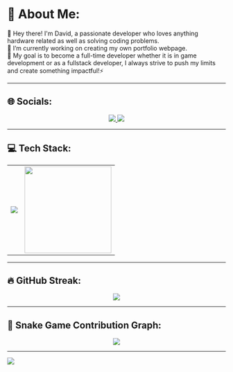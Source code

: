 # 💫 About Me:
🔭 Hey there! I'm David, a passionate developer who loves anything hardware related as well as solving coding problems.<br>👯  I’m currently working on creating my own portfolio webpage. <br>💬 My goal is to become a full-time developer whether it is in game development or as a fullstack developer, I always strive to push my limits and create something impactful!⚡

---

## 🌐 Socials:
<p align="center">
  <a href="https://linkedin.com/in/david-gevorgyan-7738a0334/">
    <img src="https://img.shields.io/badge/LinkedIn-%230077B5.svg?logo=linkedin&logoColor=white" />
  </a>
  <a href="mailto:dv.gv00@gmail.com">
    <img src="https://img.shields.io/badge/Email-D14836?logo=gmail&logoColor=white" />
  </a>
</p>

---

## 💻 Tech Stack:
<table>
  <tr>
    <td>
      <p align="left">
        <img src="https://skillicons.dev/icons?i=js,html,css,python,java,php,mysql,bootstrap,git,github,canva,ps,idea" />
      </p>
    </td>
    <td align="center">
      <img src="https://media.tenor.com/GVbWMPslm5UAAAAC/broly-dragon-ball.gif" width="200"/>
    </td>
  </tr>
</table>

---

## 🔥 GitHub Streak:
<p align="center">
  <img src="https://github-readme-streak-stats.herokuapp.com/?user=FazonPlay&theme=radical&hide_border=true"/>
</p>

---

## 🐍 Snake Game Contribution Graph:
<p align="center">
  <img src="https://github.com/FazonPlay/FazonPlay/blob/output/github-contribution-grid-snake.svg" />
</p>

---
[![](https://visitcount.itsvg.in/api?id=FazonPlay&icon=0&color=0)](https://visitcount.itsvg.in)
